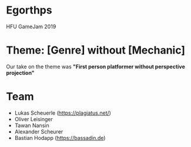 # Egorthps
HFU GameJam 2019

# Theme: **[Genre] without [Mechanic]**
Our take on the theme was **"First person platformer without perspective projection"**

# Team
* Lukas Scheuerle (https://plagiatus.net/)
* Oliver Leisinger
* Tawan Nansin
* Alexander Scheurer
* Bastian Hodapp (https://bassadin.de)
